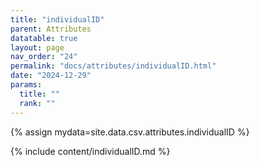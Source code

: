 ```yaml
---
title: "individualID"
parent: Attributes
datatable: true
layout: page
nav_order: "24"
permalink: "docs/attributes/individualID.html"
date: "2024-12-29"
params:
  title: ""
  rank: ""
---
```

{% assign mydata=site.data.csv.attributes.individualID %} 

{% include content/individualID.md %}

